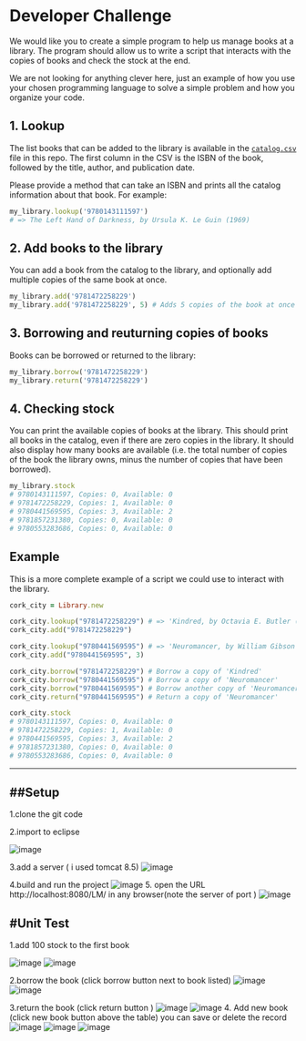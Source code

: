 # Developer Challenge

We would like you to create a simple program to help us manage books at a library. The program should allow us to write a script that interacts with the copies of books and check the stock at the end.

We are not looking for anything clever here, just an example of how you use your chosen programming language to solve a simple problem and how you organize your code.

## 1. Lookup

The list books that can be added to the library is available in the [`catalog.csv`](catalog.csv) file in this repo. The first column in the CSV is the ISBN of the book, followed by the title, author, and publication date.

Please provide a method that can take an ISBN and prints all the catalog information about that book. For example:

```ruby
my_library.lookup('9780143111597')
# => The Left Hand of Darkness, by Ursula K. Le Guin (1969)
```

## 2. Add books to the library

You can add a book from the catalog to the library, and optionally add multiple copies of the same book at once.

```ruby
my_library.add('9781472258229')
my_library.add('9781472258229', 5) # Adds 5 copies of the book at once
```

## 3. Borrowing and reuturning copies of books

Books can be borrowed or returned to the library:

```ruby
my_library.borrow('9781472258229')
my_library.return('9781472258229')
```

## 4. Checking stock

You can print the available copies of books at the library. This should print all books in the catalog, even if there are zero copies in the library. It should also display how many books are available (i.e. the total number of copies of the book the library owns, minus the number of copies that have been borrowed).

```ruby
my_library.stock
# 9780143111597, Copies: 0, Available: 0
# 9781472258229, Copies: 1, Available: 0
# 9780441569595, Copies: 3, Available: 2
# 9781857231380, Copies: 0, Available: 0
# 9780553283686, Copies: 0, Available: 0
```

## Example

This is a more complete example of a script we could use to interact with the library.

```ruby
cork_city = Library.new

cork_city.lookup("9781472258229") # => 'Kindred, by Octavia E. Butler (1979)'
cork_city.add("9781472258229")

cork_city.lookup("9780441569595") # => 'Neuromancer, by William Gibson (1984)'
cork_city.add("9780441569595", 3)

cork_city.borrow("9781472258229") # Borrow a copy of 'Kindred'
cork_city.borrow("9780441569595") # Borrow a copy of 'Neuromancer'
cork_city.borrow("9780441569595") # Borrow another copy of 'Neuromancer'
cork_city.return("9780441569595") # Return a copy of 'Neuromancer'

cork_city.stock
# 9780143111597, Copies: 0, Available: 0
# 9781472258229, Copies: 1, Available: 0
# 9780441569595, Copies: 3, Available: 2
# 9781857231380, Copies: 0, Available: 0
# 9780553283686, Copies: 0, Available: 0
```
-----------------------------------------------------------------------------------------------------------------------------------------------------------------------------
##Setup
-----------
1.clone the git code

2.import to eclipse

![image](https://user-images.githubusercontent.com/7882959/136127231-b6c60fe2-a1f7-4d01-b962-127a423bfab8.png)

3.add a server ( i used tomcat 8.5)
![image](https://user-images.githubusercontent.com/7882959/136127266-5d35ab62-142a-44c0-95f5-b622f11d494f.png)

4.build and run the project
![image](https://user-images.githubusercontent.com/7882959/136127340-47f28b1f-5b18-47c1-a605-157ebf10fbe1.png)
5.  open the URL http://localhost:8080/LM/ in any browser(note the server of port )
![image](https://user-images.githubusercontent.com/7882959/136127491-e2b1934d-7123-45db-bf40-f33c44020944.png)

#Unit Test 
----------
1.add 100 stock to the first book

![image](https://user-images.githubusercontent.com/7882959/136127781-00497b90-7893-4a7c-8a91-9601fb249fa0.png)
![image](https://user-images.githubusercontent.com/7882959/136127833-ff6aa3de-5191-42e8-9c4f-b995c0b84811.png)

2.borrow the book (click borrow button next to book listed)
![image](https://user-images.githubusercontent.com/7882959/136127833-ff6aa3de-5191-42e8-9c4f-b995c0b84811.png)
![image](https://user-images.githubusercontent.com/7882959/136127975-82a19e68-4c76-4742-a7c3-5b4d655e760c.png)

3.return the book (click return button )
![image](https://user-images.githubusercontent.com/7882959/136127975-82a19e68-4c76-4742-a7c3-5b4d655e760c.png)
![image](https://user-images.githubusercontent.com/7882959/136128094-aca6ffa9-7c1d-4645-9984-90dab49325aa.png)
 4. Add new book (click new book button above the table) you can save or delete the record
 ![image](https://user-images.githubusercontent.com/7882959/136128174-b520c499-29c4-4803-a5ab-57bf0de1bfcf.png)
![image](https://user-images.githubusercontent.com/7882959/136128324-18704cd9-90fc-43d0-8d68-c85f34e2fc6e.png)
![image](https://user-images.githubusercontent.com/7882959/136128366-e7f7cd2f-c5f1-4971-aa5d-f8bd0e6687b8.png)






